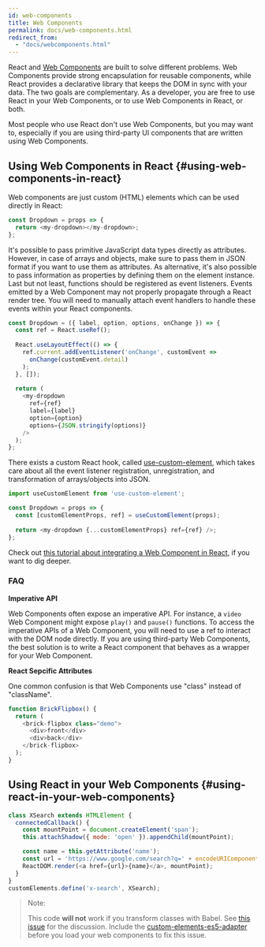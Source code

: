 ```yaml
---
id: web-components
title: Web Components
permalink: docs/web-components.html
redirect_from:
  - "docs/webcomponents.html"
---
```


React and [Web Components](https://developer.mozilla.org/en-US/docs/Web/Web_Components) are built to solve different problems.  Web Components provide strong encapsulation for reusable components, while React provides a declarative library that keeps the DOM in sync with your data. The two goals are complementary. As a developer, you are free to use React in your Web Components, or to use Web Components in React, or both.

Most people who use React don't use Web Components, but you may want to, especially if you are using third-party UI components that are written using Web Components.

## Using Web Components in React {#using-web-components-in-react}

Web components are just custom (HTML) elements which can be used directly in React:

```javascript
const Dropdown = props => {
  return <my-dropdown></my-dropdown>;
};
```

It's possible to pass primitive JavaScript data types directly as attributes. However, in case of arrays and objects, make sure to pass them in JSON format if you want to use them as attributes. As alternative, it's also possible to pass information as properties by defining them on the element instance. Last but not least, functions should be registered as event listeners. Events emitted by a Web Component may not properly propagate through a React render tree. You will need to manually attach event handlers to handle these events within your React components.

```javascript
const Dropdown = ({ label, option, options, onChange }) => {
  const ref = React.useRef();
  
  React.useLayoutEffect(() => {
    ref.current.addEventListener('onChange', customEvent =>
      onChange(customEvent.detail)
    );
  }, []);
  
  return (
    <my-dropdown
      ref={ref}
      label={label}
      option={option}
      options={JSON.stringify(options)}
    />
  );
};
```

There exists a custom React hook, called [use-custom-element](https://github.com/the-road-to-learn-react/use-custom-element), which takes care about all the event listener registration, unregistration, and transformation of arrays/objects into JSON.

```javascript
import useCustomElement from 'use-custom-element';

const Dropdown = props => {
  const [customElementProps, ref] = useCustomElement(props);
  
  return <my-dropdown {...customElementProps} ref={ref} />;
};
```

Check out [this tutorial about integrating a Web Component in React](https://www.robinwieruch.de/react-web-components/), if you want to dig deeper. 

### FAQ

**Imperative API**

Web Components often expose an imperative API. For instance, a `video` Web Component might expose `play()` and `pause()` functions. To access the imperative APIs of a Web Component, you will need to use a ref to interact with the DOM node directly. If you are using third-party Web Components, the best solution is to write a React component that behaves as a wrapper for your Web Component.

**React Sepcific Attributes**

One common confusion is that Web Components use "class" instead of "className".

```javascript
function BrickFlipbox() {
  return (
    <brick-flipbox class="demo">
      <div>front</div>
      <div>back</div>
    </brick-flipbox>
  );
}
```

## Using React in your Web Components {#using-react-in-your-web-components}

```javascript
class XSearch extends HTMLElement {
  connectedCallback() {
    const mountPoint = document.createElement('span');
    this.attachShadow({ mode: 'open' }).appendChild(mountPoint);

    const name = this.getAttribute('name');
    const url = 'https://www.google.com/search?q=' + encodeURIComponent(name);
    ReactDOM.render(<a href={url}>{name}</a>, mountPoint);
  }
}
customElements.define('x-search', XSearch);
```

>Note:
>
>This code **will not** work if you transform classes with Babel. See [this issue](https://github.com/w3c/webcomponents/issues/587) for the discussion.
>Include the [custom-elements-es5-adapter](https://github.com/webcomponents/polyfills/tree/master/packages/webcomponentsjs#custom-elements-es5-adapterjs) before you load your web components to fix this issue.
